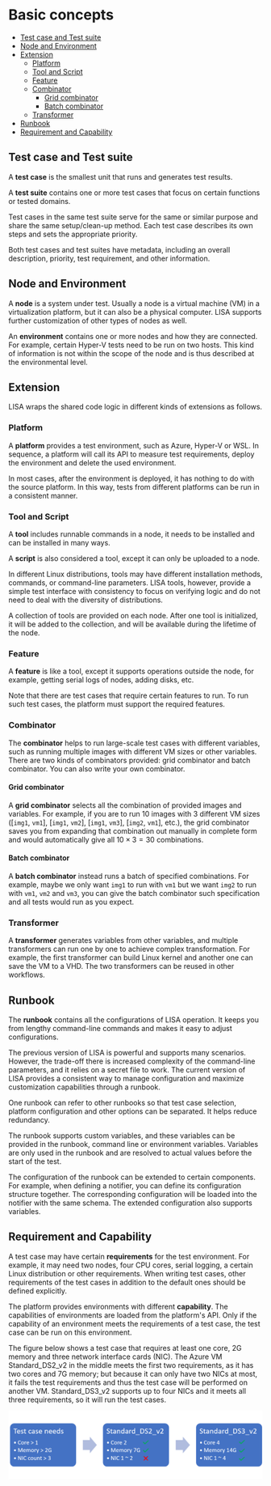 # Basic concepts

- [Test case and Test suite](#test-case-and-test-suite)
- [Node and Environment](#node-and-environment)
- [Extension](#extension)
  - [Platform](#platform)
  - [Tool and Script](#tool-and-script)
  - [Feature](#feature)
  - [Combinator](#combinator)
    - [Grid combinator](#grid-combinator)
    - [Batch combinator](#batch-combinator)
  - [Transformer](#transformer)
- [Runbook](#runbook)
- [Requirement and Capability](#requirement-and-capability)

## Test case and Test suite

A **test case** is the smallest unit that runs and generates test results.

A **test suite** contains one or more test cases that focus on certain functions
or tested domains. 

Test cases in the same test suite serve for the same or similar purpose and
share the same setup/clean-up method. Each test case describes its own steps and
sets the appropriate priority.

Both test cases and test suites have metadata, including an overall description,
priority, test requirement, and other information.

## Node and Environment

A **node** is a system under test. Usually a node is a virtual machine (VM) in a
virtualization platform, but it can also be a physical computer. LISA supports
further customization of other types of nodes as well.

An **environment** contains one or more nodes and how they are connected. For
example, certain Hyper-V tests need to be run on two hosts. This kind of
information is not within the scope of the node and is thus described at the
environmental level.

## Extension

LISA wraps the shared code logic in different kinds of extensions as follows.

### Platform

A **platform** provides a test environment, such as Azure, Hyper-V or WSL. In
sequence, a platform will call its API to measure test requirements, deploy the
environment and delete the used environment.

In most cases, after the environment is deployed, it has nothing to do with the
source platform. In this way, tests from different platforms can be run in a
consistent manner.

### Tool and Script

A **tool** includes runnable commands in a node, it needs to be installed and
can be installed in many ways. 

A **script** is also considered a tool, except it can only be uploaded to a
node. 

In different Linux distributions, tools may have different installation methods,
commands, or command-line parameters. LISA tools, however, provide a simple test
interface with consistency to focus on verifying logic and do not need to deal
with the diversity of distributions.

A collection of tools are provided on each node. After one tool is initialized,
it will be added to the collection, and will be available during the lifetime of
the node.

### Feature

A **feature** is like a tool, except it supports operations outside the node,
for example, getting serial logs of nodes, adding disks, etc.

Note that there are test cases that require certain features to run. To run such
test cases, the platform must support the required features.

### Combinator

The **combinator** helps to run large-scale test cases with different variables,
such as running multiple images with different VM sizes or other variables.
There are two kinds of combinators provided: grid combinator and batch
combinator. You can also write your own combinator.

#### Grid combinator

A **grid combinator** selects all the combination of provided images and
variables. For example, if you are to run 10 images with 3 different VM sizes
([`img1`, `vm1`], [`img1`, `vm2`], [`img1`, `vm3`], [`img2`, `vm1`], etc.), the
grid combinator saves you from expanding that combination out manually in
complete form and would automatically give all $10\times3=30$ combinations.

#### Batch combinator

A **batch combinator** instead runs a batch of specified combinations. For
example, maybe we only want `img1` to run with `vm1` but we want `img2` to run
with `vm1`, `vm2` and `vm3`, you can give the batch combinator such
specification and all tests would run as you expect.

### Transformer

A **transformer** generates variables from other variables, and multiple
transformers can run one by one to achieve complex transformation. For example,
the first transformer can build Linux kernel and another one can save the VM to
a VHD. The two transformers can be reused in other workflows.

## Runbook

The **runbook** contains all the configurations of LISA operation. It keeps you
from lengthy command-line commands and makes it easy to adjust configurations.

The previous version of LISA is powerful and supports many scenarios. However,
the trade-off there is increased complexity of the command-line parameters, and
it relies on a secret file to work. The current version of LISA provides a
consistent way to manage configuration and maximize customization capabilities
through a runbook.

One runbook can refer to other runbooks so that test case selection, platform
configuration and other options can be separated. It helps reduce redundancy.

The runbook supports custom variables, and these variables can be provided in
the runbook, command line or environment variables. Variables are only used in
the runbook and are resolved to actual values before the start of the test.

The configuration of the runbook can be extended to certain components. For
example, when defining a notifier, you can define its configuration structure
together. The corresponding configuration will be loaded into the notifier with
the same schema. The extended configuration also supports variables.

## Requirement and Capability

A test case may have certain **requirements** for the test environment. For
example, it may need two nodes, four CPU cores, serial logging, a certain Linux
distribution or other requirements. When writing test cases, other requirements
of the test cases in addition to the default ones should be defined explicitly.

The platform provides environments with different **capability**. The
capabilities of environments are loaded from the platform's API. Only if the
capability of an environment meets the requirements of a test case, the test
case can be run on this environment.

The figure below shows a test case that requires at least one core, 2G memory
and three network interface cards (NIC). The Azure VM Standard_DS2_v2 in the
middle meets the first two requirements, as it has two cores and 7G memory; but
because it can only have two NICs at most, it fails the test requirements and
thus the test case will be performed on another VM. Standard_DS3_v2 supports up
to four NICs and it meets all three requirements, so it will run the test cases.

![requirements to capability](../img/req_cap.png)
